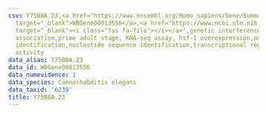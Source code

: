 ```yaml
---
csv: Y75B8A.23,<a href="https://www.ensembl.org/Homo_sapiens/Gene/Summary?db=core;g=WBGene00013556"
  target="_blank">WBGene00013556</a>,<a href="https://www.ncbi.nlm.nih.gov/pubmed/30894454"
  target="_blank"><i class="fas fa-file"></i></a>",genetic interference,functional
  association,prime adult stage, RNA-seq assay, hsf-1 overexpression,nucleotide sequence
  identification,nucleotide sequence identification,transcriptional regulation,up-regulates
  activity
data_alias: Y75B8A.23
data_id: WBGene00013556
data_numevidence: 1
data_species: Caenorhabditis elegans
data_taxid: '6239'
title: Y75B8A.23
---
```

